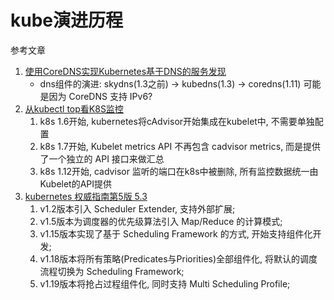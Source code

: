 # kube演进历程

参考文章

1. [使用CoreDNS实现Kubernetes基于DNS的服务发现](https://www.kubernetes.org.cn/4694.html)
    - dns组件的演进: skydns(1.3之前) -> kubedns(1.3) -> coredns(1.11) 可能是因为 CoreDNS 支持 IPv6?
2. [从kubectl top看K8S监控](https://www.jianshu.com/p/64230e3b6e6c)
    1. k8s 1.6开始, kubernetes将cAdvisor开始集成在kubelet中, 不需要单独配置
    2. k8s 1.7开始, Kubelet metrics API 不再包含 cadvisor metrics, 而是提供了一个独立的 API 接口来做汇总
    3. k8s 1.12开始, cadvisor 监听的端口在k8s中被删除, 所有监控数据统一由Kubelet的API提供
3. [kubernetes 权威指南第5版 5.3]()
    1. v1.2版本引入 Scheduler Extender, 支持外部扩展;
    2. v1.5版本为调度器的优先级算法引入 Map/Reduce 的计算模式;
    3. v1.15版本实现了基于 Scheduling Framework 的方式, 开始支持组件化开发;
    4. v1.18版本将所有策略(Predicates与Priorities)全部组件化, 将默认的调度流程切换为 Scheduling Framework;
    5. v1.19版本将抢占过程组件化, 同时支持 Multi Scheduling Profile;

